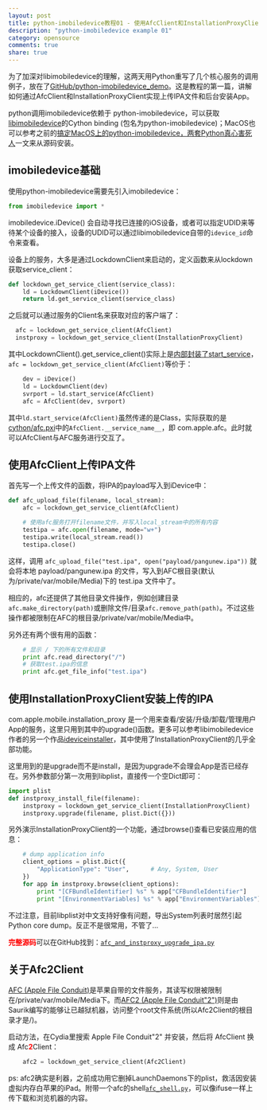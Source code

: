 ```yaml
---
layout: post
title: python-imobiledevice教程01 - 使用AfcClient和InstallationProxyClient后台安装应用
description: "python-imobiledevice example 01"
category: opensource
comments: true
share: true
---
```


为了加深对libimobiledevice的理解，这两天用Python重写了几个核心服务的调用例子，放在了[GitHub/python-imobiledevice_demo](https://github.com/upbit/python-imobiledevice_demo)。这是教程的第一篇，讲解如何通过AfcClient和InstallationProxyClient实现上传IPA文件和后台安装App。

python调用imobiledevice依赖于 python-imobiledevice，可以获取[libimobiledevice](https://github.com/libimobiledevice/libimobiledevice)的Cython binding (包名为python-imobiledevice)；MacOS也可以参考之前的[搞定MacOS上的python-imobiledevice，两套Python真心害死人](http://blog.imaou.com/opensource/2014/12/04/compile_python-imobiledevice_on_macos.html)一文来从源码安装。

## imobiledevice基础

使用python-imobiledevice需要先引入imobiledevice：

~~~python
from imobiledevice import *
~~~

imobiledevice.iDevice() 会自动寻找已连接的iOS设备，或者可以指定UDID来等待某个设备的接入，设备的UDID可以通过libimobiledevice自带的`idevice_id`命令来查看。

设备上的服务，大多是通过LockdownClient来启动的，定义函数来从lockdown获取service_client：

~~~python
def lockdown_get_service_client(service_class):
	ld = LockdownClient(iDevice())
	return ld.get_service_client(service_class)
~~~

之后就可以通过服务的Client名来获取对应的客户端了：

~~~python
  afc = lockdown_get_service_client(AfcClient)
  instproxy = lockdown_get_service_client(InstallationProxyClient)
~~~

其中LockdownClient().get_service_client()实际上是[内部封装了start_service](https://github.com/libimobiledevice/libimobiledevice/blob/master/cython/lockdown.pxi#L210)，`afc = lockdown_get_service_client(AfcClient)`等价于：

~~~python
	dev = iDevice()
	ld = LockdownClient(dev)
	svrport = ld.start_service(AfcClient)
	afc = AfcClient(dev, svrport)
~~~

其中`ld.start_service(AfcClient)`虽然传递的是Class，实际获取的是[cython/afc.pxi](https://github.com/libimobiledevice/libimobiledevice/blob/master/cython/afc.pxi#L171)中的`AfcClient.__service_name__`，即 com.apple.afc。此时就可以AfcClient与AFC服务进行交互了。

## 使用AfcClient上传IPA文件

首先写一个上传文件的函数，将IPA的payload写入到iDevice中：

~~~python
def afc_upload_file(filename, local_stream):
	afc = lockdown_get_service_client(AfcClient)

	# 使用afc服务打开filename文件，并写入local_stream中的所有内容
	testipa = afc.open(filename, mode="w+")
	testipa.write(local_stream.read())
	testipa.close()
~~~

这样，调用 `afc_upload_file("test.ipa", open("payload/pangunew.ipa"))` 就会将本地 payload/pangunew.ipa 的文件，写入到AFC根目录(默认为/private/var/mobile/Media)下的 test.ipa 文件中了。

相应的，afc还提供了其他目录文件操作，例如创建目录`afc.make_directory(path)`或删除文件/目录`afc.remove_path(path)`。不过这些操作都被限制在AFC的根目录/private/var/mobile/Media中。

另外还有两个很有用的函数：

~~~python
	# 显示 / 下的所有文件和目录
	print afc.read_directory("/")
	# 获取test.ipa的信息
	print afc.get_file_info("test.ipa")
~~~

## 使用InstallationProxyClient安装上传的IPA

com.apple.mobile.installation_proxy 是一个用来查看/安装/升级/卸载/管理用户App的服务，这里只用到其中的upgrade()函数。更多可以参考libimobiledevice作者的另一个作品[ideviceinstaller](https://github.com/libimobiledevice/ideviceinstaller)，其中使用了InstallationProxyClient的几乎全部功能。

这里用到的是upgrade而不是install，是因为upgrade不会理会App是否已经存在。另外参数部分第一次用到libplist，直接传一个空Dict即可：

~~~python
import plist
def instproxy_install_file(filename):
	instproxy = lockdown_get_service_client(InstallationProxyClient)
	instproxy.upgrade(filename, plist.Dict({}))
~~~

另外演示InstallationProxyClient的一个功能，通过browse()查看已安装应用的信息：

~~~python
	# dump application info
	client_options = plist.Dict({
		"ApplicationType": "User",		# Any, System, User
	})
	for app in instproxy.browse(client_options):
		print "[CFBundleIdentifier] %s" % app["CFBundleIdentifier"]
		print "[EnvironmentVariables] %s" % app["EnvironmentVariables"]
~~~

不过注意，目前libplist对中文支持好像有问题，导出System列表时居然引起Python core dump。反正不是很常用，不管了...

<span style="color:#f00;">**完整源码**</span>可以在GitHub找到：[`afc_and_instproxy_upgrade_ipa.py`](https://github.com/upbit/python-imobiledevice_demo/blob/master/afc_and_instproxy_upgrade_ipa.py)

## 关于Afc2Client

[AFC (Apple File Conduit)](http://theiphonewiki.com/wiki/AFC)是苹果自带的文件服务，其读写权限被限制在/private/var/mobile/Media下。而[AFC2 (Apple File Conduit"2")](https://cydia.saurik.com/info/com.saurik.afc2d/)则是由Saurik编写的能够让已越狱机器，访问整个root文件系统(所以Afc2Client的根目录才是/)。

启动方法，在Cydia里搜索 Apple File Conduit"2" 并安装，然后将 AfcClient 换成 Afc<span style="color:#f00;">**2**</span>Client：

~~~python
	afc2 = lockdown_get_service_client(Afc2Client)
~~~

ps: afc2确实是利器，之前成功用它删掉LaunchDaemons下的plist，救活因安装虚拟内存白苹果的iPad。附带一个afc的shell[`afc_shell.py`](https://github.com/upbit/python-imobiledevice_demo/blob/master/afc_shell.py)，可以像ifuse一样上传下载和浏览机器的内容。
